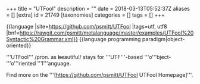 +++
title = "UTFool"
description = ""
date = 2018-03-13T05:52:37Z
aliases = []
[extra]
id = 21749
[taxonomies]
categories = []
tags = []
+++

{{language
|site=https://github.com/psmitt/UTFool
|tags=utf, utf8
|bnf=https://rawgit.com/psmitt/metalanguage/master/examples/UTFool%20Syntactic%20Grammar.xml}}
{{language programming paradigm|object-oriented}}

'''UTFool''' /pron. as <s>b</s>eautiful/ stays for '''UTF'''-based '''o'''bject-'''o'''riented '''l'''anguage.

Find more on the '''[https://github.com/psmitt/UTFool UTFool Homepage]'''.

